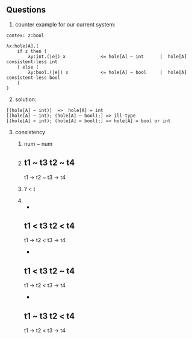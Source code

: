 ## Questions

1. counter example for our current system:

```
contex: z:bool

λx:hole[A].(
    if z then (
        λy:int.(|e|) x             <= hole[A] ~ int      |  hole[A] consistent-less int 
    ) else (
        λy:bool.(|e|) x            <= hole[A] ~ bool     |  hole[A] consistent-less bool 
    )
)
```


2. solution:

```
[(hole[A] ~ int)]  =>  hole[A] = int
[(hole[A] ~ int); (hole[A] ~ bool);] => ill-type
[(hole[A] < int); (hole[A] < bool);] => hole[A] = bool or int
```

3. consistency

    1. num ~ num

    2. 
        t1 ~ t3      t2 ~ t4
        ---------------------
        t1 -> t2  ~  t3 -> t4

    3. ? < t 

    4. 
        - 
        t1 < t3      t2 < t4
        ---------------------
        t1 -> t2  <  t3 -> t4

        - 
        t1 < t3      t2 ~ t4
        ---------------------
        t1 -> t2  <  t3 -> t4

        - 
        t1 ~ t3      t2 < t4
        ---------------------
        t1 -> t2  <  t3 -> t4
